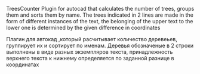 TreesCounter
Plugin for autocad that calculates the number of trees, groups them and sorts them by name. The trees indicated in 2 lines are made in the form of different instances of the text, the belonging of the upper text to the lower one is determined by the given difference in coordinates

Плагин для автокад ,который расчитывает количество деревеьев, группирует их и сортирует по именам. Деревья обозначеные в 2 строки выполнены в виде разных экземпляров текста, принадлежность верхнего текста к нижнему определяется по заданной разнице в координатах
